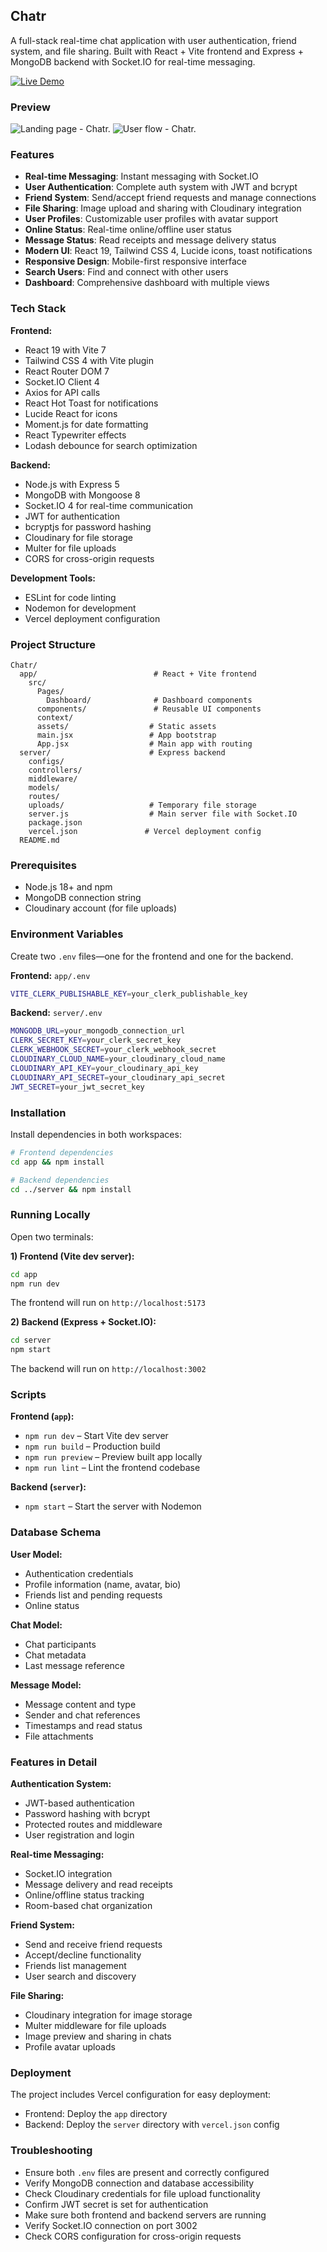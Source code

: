 ## Chatr

A full-stack real-time chat application with user authentication, friend system, and file sharing. Built with React + Vite frontend and Express + MongoDB backend with Socket.IO for real-time messaging.

[![Live Demo](https://img.shields.io/badge/View%20Live%20Demo-Chatr%20App-blue?style=for-the-badge&logo=vercel)](https://chatr-coral.vercel.app)

### Preview
<img src="app/src/assets/LandingPage.png" alt="Landing page - Chatr." />
<img src="app/src/assets/userflow.png" alt="User flow - Chatr." />

### Features
- **Real-time Messaging**: Instant messaging with Socket.IO
- **User Authentication**: Complete auth system with JWT and bcrypt
- **Friend System**: Send/accept friend requests and manage connections
- **File Sharing**: Image upload and sharing with Cloudinary integration
- **User Profiles**: Customizable user profiles with avatar support
- **Online Status**: Real-time online/offline user status
- **Message Status**: Read receipts and message delivery status
- **Modern UI**: React 19, Tailwind CSS 4, Lucide icons, toast notifications
- **Responsive Design**: Mobile-first responsive interface
- **Search Users**: Find and connect with other users
- **Dashboard**: Comprehensive dashboard with multiple views

### Tech Stack
**Frontend:**
- React 19 with Vite 7
- Tailwind CSS 4 with Vite plugin
- React Router DOM 7
- Socket.IO Client 4
- Axios for API calls
- React Hot Toast for notifications
- Lucide React for icons
- Moment.js for date formatting
- React Typewriter effects
- Lodash debounce for search optimization

**Backend:**
- Node.js with Express 5
- MongoDB with Mongoose 8
- Socket.IO 4 for real-time communication
- JWT for authentication
- bcryptjs for password hashing
- Cloudinary for file storage
- Multer for file uploads
- CORS for cross-origin requests

**Development Tools:**
- ESLint for code linting
- Nodemon for development
- Vercel deployment configuration

### Project Structure
```text
Chatr/
  app/                          # React + Vite frontend
    src/
      Pages/
        Dashboard/              # Dashboard components
      components/               # Reusable UI components
      context/
      assets/                  # Static assets
      main.jsx                 # App bootstrap
      App.jsx                  # Main app with routing
  server/                      # Express backend
    configs/ 
    controllers/
    middleware/
    models/
    routes/
    uploads/                   # Temporary file storage
    server.js                  # Main server file with Socket.IO
    package.json
    vercel.json               # Vercel deployment config
  README.md
```

### Prerequisites
- Node.js 18+ and npm
- MongoDB connection string
- Cloudinary account (for file uploads)

### Environment Variables
Create two `.env` files—one for the frontend and one for the backend.

**Frontend:** `app/.env`
```bash
VITE_CLERK_PUBLISHABLE_KEY=your_clerk_publishable_key
```

**Backend:** `server/.env`
```bash
MONGODB_URL=your_mongodb_connection_url
CLERK_SECRET_KEY=your_clerk_secret_key
CLERK_WEBHOOK_SECRET=your_clerk_webhook_secret
CLOUDINARY_CLOUD_NAME=your_cloudinary_cloud_name
CLOUDINARY_API_KEY=your_cloudinary_api_key
CLOUDINARY_API_SECRET=your_cloudinary_api_secret
JWT_SECRET=your_jwt_secret_key
```

### Installation
Install dependencies in both workspaces:
```bash
# Frontend dependencies
cd app && npm install

# Backend dependencies
cd ../server && npm install
```

### Running Locally
Open two terminals:

**1) Frontend (Vite dev server):**
```bash
cd app
npm run dev
```
The frontend will run on `http://localhost:5173`

**2) Backend (Express + Socket.IO):**
```bash
cd server
npm start
```
The backend will run on `http://localhost:3002`

### Scripts
**Frontend (`app`):**
- `npm run dev` – Start Vite dev server
- `npm run build` – Production build
- `npm run preview` – Preview built app locally
- `npm run lint` – Lint the frontend codebase

**Backend (`server`):**
- `npm start` – Start the server with Nodemon

### Database Schema
**User Model:**
- Authentication credentials
- Profile information (name, avatar, bio)
- Friends list and pending requests
- Online status

**Chat Model:**
- Chat participants
- Chat metadata
- Last message reference

**Message Model:**
- Message content and type
- Sender and chat references
- Timestamps and read status
- File attachments

### Features in Detail
**Authentication System:**
- JWT-based authentication
- Password hashing with bcrypt
- Protected routes and middleware
- User registration and login

**Real-time Messaging:**
- Socket.IO integration
- Message delivery and read receipts
- Online/offline status tracking
- Room-based chat organization

**Friend System:**
- Send and receive friend requests
- Accept/decline functionality
- Friends list management
- User search and discovery

**File Sharing:**
- Cloudinary integration for image storage
- Multer middleware for file uploads
- Image preview and sharing in chats
- Profile avatar uploads

### Deployment
The project includes Vercel configuration for easy deployment:
- Frontend: Deploy the `app` directory
- Backend: Deploy the `server` directory with `vercel.json` config

### Troubleshooting
- Ensure both `.env` files are present and correctly configured
- Verify MongoDB connection and database accessibility
- Check Cloudinary credentials for file upload functionality
- Confirm JWT secret is set for authentication
- Make sure both frontend and backend servers are running
- Verify Socket.IO connection on port 3002
- Check CORS configuration for cross-origin requests

